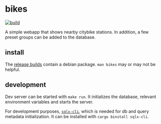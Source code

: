 # bikes
[![build](https://github.com/paasim/bikes/workflows/build/badge.svg)](https://github.com/paasim/bikes/actions)

A simple webapp that shows nearby citybike stations. In addition, a few preset groups can be added to the database.

## install

The [release builds](https://github.com/paasim/bikes/releases) contain a debian package. `man bikes` may or may not be helpful.

## development

Dev server can be started with `make run`. It initializes the database, relevant environment variables and starts the server.

For development purposes, [`sqlx-cli`](https://github.com/launchbadge/sqlx/blob/main/sqlx-cli/README.md), which is needed for db and query metadata initialization. It can be installed with `cargo binstall sqlx-cli`.
